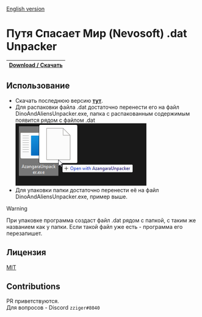 [English version](README_EN.md)

# Путя Спасает Мир (Nevosoft) .dat Unpacker

|[**Download / Скачать**](https://github.com/zziger/dino-and-aliens-unpacker/releases/latest/download/DinoAndAliensUnpacker.exe)|
|-|

## Использование

- Скачать последнюю версию [**тут**](https://github.com/zziger/dino-and-aliens-unpacker/releases/latest/download/DinoAndAliensUnpacker.exe).
- Для распаковки файла .dat достаточно перенести его на файл DinoAndAliensUnpacker.exe, папка с распакованным содержимым появится рядом с файлом .dat<br> ![example.png](example.png)
- Для упаковки папки достаточно перенести её на файл DinoAndAliensUnpacker.exe, пример выше.
> [!WARNING] 
> При упаковке программа создаст файл .dat рядом с папкой, с таким же названием как у папки. Если такой файл уже есть - программа его перезапишет.

## Лицензия

[MIT](LICENSE)

## Contributions

PR приветствуются.<br>
Для вопросов - Discord `zziger#8040`
